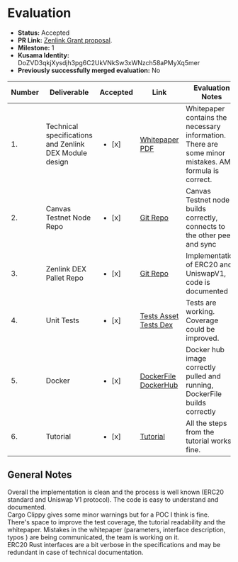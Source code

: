 # Evaluation

* **Status:** Accepted
* **PR Link:** [Zenlink Grant proposal](https://github.com/w3f/Open-Grants-Program/pull/56). 
* **Milestone:** 1
* **Kusama Identity:** DoZVD3qkjXysdjh3pg6C2UkVNkSw3xWNzch58aPMyXq5mer
* **Previously successfully merged evaluation:** No

| Number | Deliverable | Accepted | Link | Evaluation Notes |
| ------------- | ------------- | ------------- | ------------- |------------- |
| 1. | Technical specifications and Zenlink DEX Module design |<ul><li>[x] </li></ul>|[Whitepaper PDF](https://github.com/zenlinkpro/whitepaper/blob/fe5fa761ad9105454c8a69af4e8a616eaf828f49/en/zenlink_whitepaper_en.pdf)| Whitepaper contains the necessary information. There are some minor mistakes. AMM formula is correct. | 
| 2.  | Canvas Testnet Node Repo |<ul><li>[x] </li></ul>|[Git Repo](https://github.com/zenlinkpro/canvas-node/tree/327d6a8f73751d28e6db9a3a1d35350009bafe1b)| Canvas Testnet node builds correctly, connects to the other peers and sync | 
| 3.  | Zenlink DEX Pallet Repo |<ul><li>[x] </li></ul>|[Git Repo](https://github.com/zenlinkpro/pallet-zenlink/tree/20c92849d76bac61842b81ddf8986a94fea6b1d8)| Implementation of ERC20 and UniswapV1, code is documented | 
| 4.  | Unit Tests |<ul><li>[x] </li></ul>|[Tests Asset](https://github.com/zenlinkpro/pallet-zenlink/blob/20c92849d76bac61842b81ddf8986a94fea6b1d8/assets/src/tests.rs) [Tests Dex](https://github.com/zenlinkpro/pallet-zenlink/blob/20c92849d76bac61842b81ddf8986a94fea6b1d8/dex/src/tests.rs)| Tests are working. Coverage could be improved. | 
| 5.  | Docker |<ul><li>[x] </li></ul>|[DockerFile](https://github.com/zenlinkpro/canvas-node/blob/327d6a8f73751d28e6db9a3a1d35350009bafe1b/Dockerfile) [DockerHub](https://hub.docker.com/r/zenlinkpro/dex)| Docker hub image correctly pulled and running, DockerFile builds correctly | 
| 6.  | Tutorial |<ul><li>[x] </li></ul>|[Tutorial](https://github.com/zenlinkpro/canvas-node/blob/v0.1.1/tutorial/readme.md)| All the steps from the tutorial works fine.| 


## General Notes
Overall the implementation is clean and the process is well known (ERC20 standard and Uniswap V1 protocol). The code is easy to understand and documented.  
Cargo Clippy gives some minor warnings but for a POC I think is fine.   
There's space to improve the test coverage, the tutorial readability and the whitepaper. Mistakes in the whitepaper (parameters, interface description, typos ) are being communicated, the team is working on it.  
ERC20 Rust interfaces are a bit verbose in the specifications and may be redundant in case of technical documentation.
